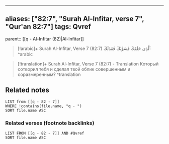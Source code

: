 
---
aliases: ["82:7", "Surah Al-Infitar, verse 7", "Qur'an 82:7"]
tags: Qvref
---

parent:: [[q - Al-Infitar (82)|Al-Infitar]]

> [!arabic]+ Surah Al-Infitar, Verse 7 (82:7)
> <span class="quran-arabic">ٱلَّذِى خَلَقَكَ فَسَوَّىٰكَ فَعَدَلَكَ</span>
^arabic

> [!translation]+ Surah Al-Infitar, Verse 7 (82:7) - Translation
> Который сотворил тебя и сделал твой облик совершенным и соразмеренным?
^translation



## Related notes
```dataview
LIST from [[q - 82 - 7]]
WHERE !contains(file.name, "q - ")
SORT file.name ASC
```

### Related verses (footnote backlinks)
```dataview
LIST FROM [[q - 82 - 7]] AND #Qvref
SORT file.name ASC
```

